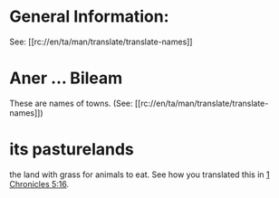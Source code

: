 # General Information:

See: [[rc://en/ta/man/translate/translate-names]]

# Aner ... Bileam

These are names of towns. (See: [[rc://en/ta/man/translate/translate-names]])

# its pasturelands

the land with grass for animals to eat. See how you translated this in [1 Chronicles 5:16](../05/16.md).

